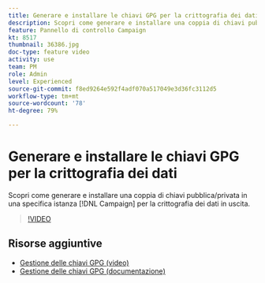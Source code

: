 ```yaml
---
title: Generare e installare le chiavi GPG per la crittografia dei dati
description: Scopri come generare e installare una coppia di chiavi pubblica/privata in una specifica istanza Campaign per la crittografia dei dati in uscita.
feature: Pannello di controllo Campaign
kt: 8517
thumbnail: 36386.jpg
doc-type: feature video
activity: use
team: PM
role: Admin
level: Experienced
source-git-commit: f8ed9264e592f4adf070a517049e3d36fc3112d5
workflow-type: tm+mt
source-wordcount: '78'
ht-degree: 79%

---
```


# Generare e installare le chiavi GPG per la crittografia dei dati

Scopri come generare e installare una coppia di chiavi pubblica/privata in una specifica istanza [!DNL Campaign] per la crittografia dei dati in uscita.

>[!VIDEO](https://video.tv.adobe.com/v/36386?quality=12)

## Risorse aggiuntive

* [Gestione delle chiavi GPG (video)](./gpg-key-management-overview.md)
* [Gestione delle chiavi GPG (documentazione)](https://experienceleague.adobe.com/docs/control-panel/using/instances-settings/gpg-keys-management.html?lang=it)
